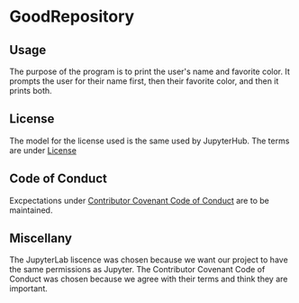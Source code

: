 # GoodRepository

## Usage
The purpose of the program is to print the user's name and favorite color. It prompts the user for their name first, then their favorite color, and then it prints both. 

## License
The model for the license used is the same used by JupyterHub. The terms are under [License](https://github.com/julimurphy/GoodRepository/blob/main/License.md)

## Code of Conduct
Excpectations under [Contributor Covenant Code of Conduct](https://github.com/julimurphy/GoodRepository/blob/main/code_of_conduct.md) are to be maintained. 

## Miscellany
The JupyterLab liscence was chosen because we want our project to have the same permissions as Jupyter. The Contributor Covenant Code of Conduct was chosen because we agree with their terms and think they are important. 

